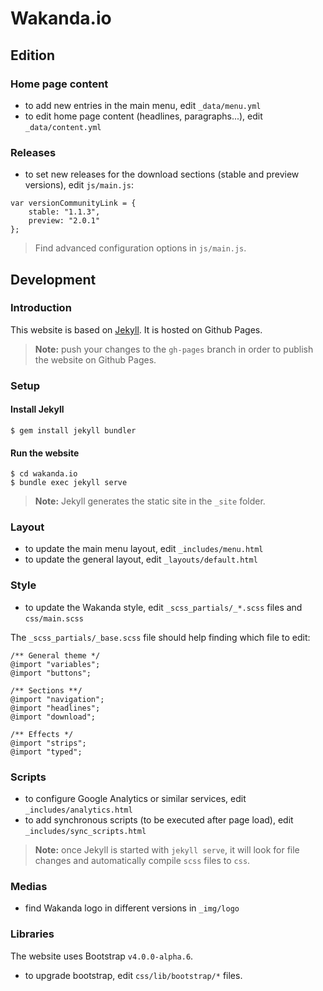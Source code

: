 # Wakanda.io

## Edition

### Home page content

- to add new entries in the main menu, edit `_data/menu.yml`
- to edit home page content (headlines, paragraphs...), edit `_data/content.yml`

### Releases

- to set new releases for the download sections (stable and preview versions), edit `js/main.js`:

```
var versionCommunityLink = { 
    stable: "1.1.3",
    preview: "2.0.1"
};
```

> Find advanced configuration options in `js/main.js`.

## Development

### Introduction

This website is based on [Jekyll](https://jekyllrb.com/). It is hosted on Github Pages.

> **Note:** push your changes to the `gh-pages` branch in order to publish the website on Github Pages. 

### Setup

#### Install Jekyll

```
$ gem install jekyll bundler
```

#### Run the website

```
$ cd wakanda.io
$ bundle exec jekyll serve
```

> **Note:** Jekyll generates the static site in the `_site` folder.

### Layout 

- to update the main menu layout, edit `_includes/menu.html`
- to update the general layout, edit `_layouts/default.html`

### Style 

- to update the Wakanda style, edit `_scss_partials/_*.scss` files and `css/main.scss`

The `_scss_partials/_base.scss` file should help finding which file to edit:

```
/** General theme */
@import "variables";
@import "buttons";

/** Sections **/
@import "navigation";
@import "headlines";
@import "download";

/** Effects */
@import "strips";
@import "typed";
```

### Scripts

- to configure Google Analytics or similar services, edit `_includes/analytics.html`
- to add synchronous scripts (to be executed after page load), edit `_includes/sync_scripts.html`

> **Note:** once Jekyll is started with `jekyll serve`, it will look for file changes and automatically compile `scss` files to `css`.

### Medias

- find Wakanda logo in different versions in `_img/logo`

### Libraries

The website uses Bootstrap `v4.0.0-alpha.6`.

- to upgrade bootstrap, edit `css/lib/bootstrap/*` files.